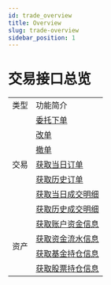 ```yaml
---
id: trade_overview
title: Overview
slug: trade-overview
sidebar_position: 1
---
```


# 交易接口总览

<table>
    <tr>
        <td>类型</td>
        <td>功能简介</td>
    </tr>
    <tr>
        <td rowspan="7">交易</td>
        <td><a href="./order/submit">委托下单</a></td>
    </tr>
    <tr>
        <td><a href="./order/replace">改单</a></td>
    </tr>
    <tr>
        <td><a href="./order/withdraw">撤单</a></td>
    </tr>
    <tr>
        <td><a href="./order/today_orders">获取当日订单</a></td>
    </tr>
    <tr>
        <td><a href="./order/history_orders">获取历史订单</a></td>
    </tr>
    <tr>
        <td><a href="./execution/today_executions">获取当日成交明细</a></td>
    </tr>
    <tr>
        <td><a href="./execution/history_executions">获取历史成交明细</a></td>
    </tr>
    <tr>
        <td rowspan="4">资产</td>
        <td><a href="./asset/account">获取账户资金信息</a></td>
    </tr>
    <tr>
        <td><a href="./asset/cashflow">获取资金流水信息</a></td>
    </tr>
    <tr>
        <td><a href="./asset/fund">获取基金持仓信息</a></td>
    </tr>
    <tr>
        <td><a href="./asset/stock">获取股票持仓信息</a></td>
    </tr>
</table>
